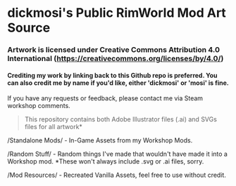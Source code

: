 # dickmosi's Public RimWorld Mod Art Source
### Artwork is licensed under Creative Commons Attribution 4.0 International (https://creativecommons.org/licenses/by/4.0/)

#### Crediting my work by linking back to this Github repo is preferred. You can also credit me by name if you'd like, either 'dickmosi' or 'mosi' is fine.

If you have any requests or feedback, please contact me via Steam workshop comments.

> This repository contains both Adobe Illustrator files (.ai) and SVGs files for all artwork*

/Standalone Mods/ - In-Game Assets from my Workshop Mods.

/Random Stuff/ - Random things I've made that wouldn't have made it into a Workshop mod. *These won't always include .svg or .ai files, sorry.

/Mod Resources/ - Recreated Vanilla Assets, feel free to use without credit.
